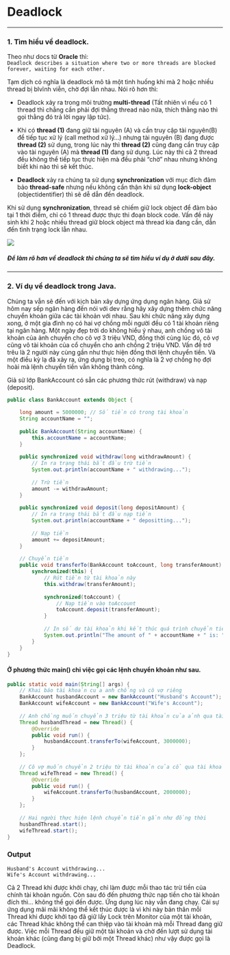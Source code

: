 # Deadlock

-----------
### 1. Tìm hiểu về deadlock.
Theo như docs từ **Oracle** thì: <br />
`Deadlock describes a situation where two or more threads are blocked forever, waiting for each other.` <br />

Tạm dịch có nghĩa là deadlock mô tả một tình huống khi mà 2 hoặc nhiều thread bị blvĩnh viễn, chờ đợi lẫn nhau. Nói rõ hơn thì: 
- Deadlock xảy ra trong môi trường **multi-thread** (Tất nhiên vì nếu có 1 thread thì chẳng cần phải đợi thằng thread nào nữa, thích thằng nào thì gọi thằng đó trả lời ngay lập tức).


- Khi có **thread (1)** đang giữ tài nguyên (A) và cần truy cập tài nguyên(B) để tiếp tục xử lý (call method xử lý…) nhưng tài nguyên (B) đang được **thread (2)** sử dụng, trong lúc này thì **thread (2)** cũng đang cần truy cập vào tài nguyên (A) mà **thread (1)** đang sử dụng. Lúc này thì cả 2 thread đều không thể tiếp tục thực hiện mà đều phải “chờ” nhau nhưng không biết khi nào thì sẽ kết thúc.

-  **Deadlock** xảy ra chúng ta sử dụng **synchronization** với mục đích đảm bảo **thread-safe** nhưng nếu không cẩn thận khi sử dụng **lock-object** (objectidentifier) thì sẽ dễ dẫn đến deadlock.

Khi sử dụng **synchronization**, thread sẽ chiếm giữ lock object để đảm bảo tại 1 thời điểm, chỉ có 1 thread được thực thi đoạn block code. Vấn đề nảy sinh khi 2 hoặc nhiều thread giữ block object mà thread kia đang cần, dẫn đến tình trạng lock lẫn nhau.

[![](http://thachleblog.com/wp-content/uploads/2016/10/java-thread-deadlock-crunchify-tutorial.jpg)](http://thachleblog.com/wp-content/uploads/2016/10/java-thread-deadlock-crunchify-tutorial.jpg)

##### Để làm rõ hơn về deadlock thì chúng ta sẽ tìm hiểu ví dụ ở dưới sau đây.
------------

### 2. Ví dụ về deadlock trong Java.
Chúng ta vẫn sẽ đến với kịch bản xây dựng ứng dụng ngân hàng. Giả sử hôm nay sếp ngân hàng đến nói với dev rằng hãy xây dựng thêm chức năng chuyển khoản giữa các tài khoản với nhau. Sau khi chức năng xây dựng xong, ở một gia đình nọ có hai vợ chồng mỗi người đều có 1 tài khoản riêng tại ngân hàng. Một ngày đẹp trời do không hiểu ý nhau, anh chồng vô tài khoản của ảnh chuyển cho cô vợ 3 triệu VND, đồng thời cùng lúc đó, cô vợ cũng vô tài khoản của cổ chuyển cho anh chồng 2 triệu VND. Vấn đề trớ trêu là 2 người này cùng gần như thực hiện đồng thời lệnh chuyển tiền. Và một điều kỳ lạ đã xảy ra, ứng dụng bị treo, có nghĩa là 2 vợ chồng họ đợi hoài mà lệnh chuyển tiền vẫn không thành công. 

Giả sử lớp BankAccount có sẵn các phương thức rút (withdraw) và nạp (deposit).

```java
public class BankAccount extends Object {
     
    long amount = 5000000; // Số tiền có trong tài khoản
    String accountName = "";
     
    public BankAccount(String accountName) {
        this.accountName = accountName;
    }
 
    public synchronized void withdraw(long withdrawAmount) {
        // In ra trạng thái bắt đầu trừ tiền
        System.out.println(accountName + " withdrawing...");
         
        // Trừ tiền
        amount -= withdrawAmount;
    }
     
    public synchronized void deposit(long depositAmount) {
        // In ra trạng thái bắt đầu nạp tiền
        System.out.println(accountName + " depositting...");
         
        // Nạp tiền
        amount += depositAmount;
    }
     
	// Chuyển tiền
    public void transferTo(BankAccount toAccount, long transferAmount) {
        synchronized(this) {
            // Rút tiền từ tài khoản này
            this.withdraw(transferAmount);
             
            synchronized(toAccount) {
                // Nạp tiền vào toAccount
                toAccount.deposit(transferAmount);
            }
             
            // In số dư tài khoản khi kết thúc quá trình chuyển tiền
            System.out.println("The amount of " + accountName + " is: " + amount);
        }
    }
}
```
#### Ở phương thức main() chỉ việc gọi các lệnh chuyển khoản như sau.

```java
public static void main(String[] args) {
    // Khai báo tài khoản của anh chồng và cô vợ riêng
    BankAccount husbandAccount = new BankAccount("Husband's Account");
    BankAccount wifeAccount = new BankAccount("Wife's Account");
 
    // Anh chồng muốn chuyển 3 triệu từ tài khoản của ảnh qua tài khoản cô vợ
    Thread husbandThread = new Thread() {
        @Override
        public void run() {
            husbandAccount.transferTo(wifeAccount, 3000000);
        }
    };
 
    // Cô vợ muốn chuyển 2 triệu từ tài khoản của cổ qua tài khoản của anh chồng
    Thread wifeThread = new Thread() {
        @Override
        public void run() {
            wifeAccount.transferTo(husbandAccount, 2000000);
        }
    };
 
    // Hai người thực hiện lệnh chuyển tiền gần như đồng thời
    husbandThread.start();
    wifeThread.start();
}
```
### Output
	Husband's Account withdrawing...
	Wife's Account withdrawing...

Cả 2 Thread khi được khởi chạy, chỉ làm được mỗi thao tác trừ tiền của chính tài khoản nguồn. Còn sau đó đến phương thức nạp tiền cho tài khoản đích thì… không thể gọi đến được. Ứng dụng lúc này vẫn đang chạy. Cái sự ứng dụng mãi mãi không thể kết thúc được là vì khi này bản thân mỗi Thread khi được khởi tạo đã giữ lấy Lock trên Monitor của một tài khoản, các Thread khác không thể can thiệp vào tài khoản mà mỗi Thread đang giữ được. Việc mỗi Thread đều giữ một tài khoản và chờ đến lượt sử dụng tài khoản khác (cũng đang bị giữ bởi một Thread khác) như vậy được gọi là Deadlock.


